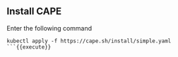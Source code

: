 ## Install CAPE

Enter the following command
```
kubectl apply -f https://cape.sh/install/simple.yaml
```{{execute}}